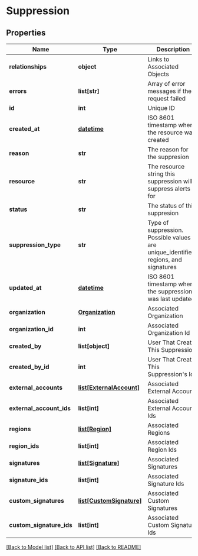 # Suppression

## Properties
Name | Type | Description | Notes
------------ | ------------- | ------------- | -------------
**relationships** | **object** | Links to Associated Objects | [optional] 
**errors** | **list[str]** | Array of error messages if the request failed | [optional] 
**id** | **int** | Unique ID | [optional] 
**created_at** | [**datetime**](DateTime.md) | ISO 8601 timestamp when the resource was created | [optional] 
**reason** | **str** | The reason for the suppresion | [optional] 
**resource** | **str** | The resource string this suppression will suppress alerts for | [optional] 
**status** | **str** | The status of this suppresion | [optional] 
**suppression_type** | **str** | Type of suppression. Possible values are unique_identifiers, regions, and signatures | [optional] 
**updated_at** | [**datetime**](DateTime.md) | ISO 8601 timestamp when the suppression was last updated | [optional] 
**organization** | [**Organization**](Organization.md) | Associated Organization | [optional] 
**organization_id** | **int** | Associated Organization Id | [optional] 
**created_by** | **list[object]** | User That Created This Suppression | [optional] 
**created_by_id** | **int** | User That Created This Suppression&#39;s Id | [optional] 
**external_accounts** | [**list[ExternalAccount]**](ExternalAccount.md) | Associated External Accounts | [optional] 
**external_account_ids** | **list[int]** | Associated External Account Ids | [optional] 
**regions** | [**list[Region]**](Region.md) | Associated Regions | [optional] 
**region_ids** | **list[int]** | Associated Region Ids | [optional] 
**signatures** | [**list[Signature]**](Signature.md) | Associated Signatures | [optional] 
**signature_ids** | **list[int]** | Associated Signature Ids | [optional] 
**custom_signatures** | [**list[CustomSignature]**](CustomSignature.md) | Associated Custom Signatures | [optional] 
**custom_signature_ids** | **list[int]** | Associated Custom Signature Ids | [optional] 

[[Back to Model list]](../README.md#documentation-for-models) [[Back to API list]](../README.md#documentation-for-api-endpoints) [[Back to README]](../README.md)


